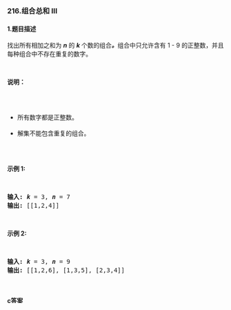 ### 216.组合总和 III

#### 1.题目描述

<p>找出所有相加之和为&nbsp;<em><strong>n</strong> </em>的&nbsp;<strong><em>k&nbsp;</em></strong>个数的组合<strong><em>。</em></strong>组合中只允许含有 1 -&nbsp;9 的正整数，并且每种组合中不存在重复的数字。</p><br/><p><strong>说明：</strong></p><br/><ul><br/>	<li>所有数字都是正整数。</li><br/>	<li>解集不能包含重复的组合。&nbsp;</li><br/></ul><br/><p><strong>示例 1:</strong></p><br/><pre><strong>输入:</strong> <em><strong>k</strong></em> = 3, <em><strong>n</strong></em> = 7<br/><strong>输出:</strong> [[1,2,4]]<br/></pre><br/><p><strong>示例 2:</strong></p><br/><pre><strong>输入:</strong> <em><strong>k</strong></em> = 3, <em><strong>n</strong></em> = 9<br/><strong>输出:</strong> [[1,2,6], [1,3,5], [2,3,4]]<br/></pre><br/>

#### c答案

```c

